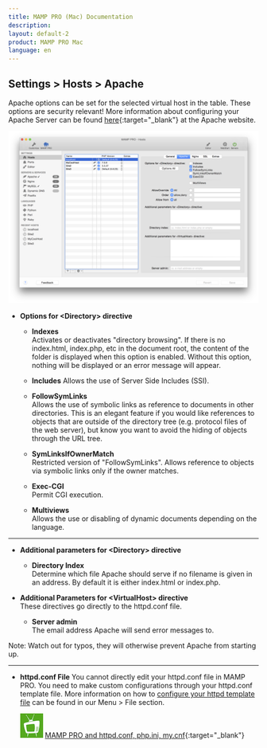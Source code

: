 ```yaml
---
title: MAMP PRO (Mac) Documentation
description: 
layout: default-2
product: MAMP PRO Mac
language: en
---
```


## Settings > Hosts > Apache

Apache options can be set for the selected virtual host in the table. These options are security relevant! More information about configuring your Apache Server can be found [here](https://httpd.apache.org/docs/2.2/){:target="_blank"} at the Apache website.

![MAMP](Apache.png)

*  **Options for &lt;Directory&gt; directive**  

    *  **Indexes**  
       Activates or deactivates "directory browsing". If there is no index.html, index.php, etc in the document root,
       the content of the folder is displayed when this option is enabled. Without this option, nothing will be displayed
       or an error message will appear.

    *  **Includes** 
       Allows the use of Server Side Includes (SSI).

    *  **FollowSymLinks**  
       Allows the use of symbolic links as reference to documents in other directories. This is an elegant feature if
       you would like references to objects that are outside of the directory tree (e.g. protocol files of the web server),
       but know you want to avoid the hiding of objects through the URL tree.

    *  **SymLinksIfOwnerMatch**  
       Restricted version of "FollowSymLinks". Allows reference to objects via symbolic links only if the owner matches.

    *  **Exec-CGI**  
       Permit CGI execution.

    *  **Multiviews**  
       Allows the use or disabling of dynamic documents depending on the language.

---

*  **Additional parameters for &lt;Directory&gt; directive**  

   *  **Directory Index**  
      Determine which file Apache should serve if no filename is given in an address.
      By default it is either index.html or index.php.

*  **Additional Parameters for &lt;VirtualHost&gt; directive**  
   These directives go directly to the httpd.conf file. 


   *  **Server admin**  
      The email address Apache will send error messages to.

<div class="alert" role="alert">
Note: Watch out for typos, they will otherwise prevent Apache from starting up.
</div>

---

*  **httpd.conf File**
   You cannot directly edit your httpd.conf file in MAMP PRO. You need to make custom configurations through your httpd.conf template file. More information on how to [configure your httpd template file](../../../Menu/File#edit_templates) can be found in our Menu > File section.

   ![MAMP](../../../Videos/MAMPtv.png) [MAMP PRO and httpd.conf, php.ini,                      my.cnf](https://www.youtube.com/watch?v=uh6s7uMCISU){:target="_blank"}

